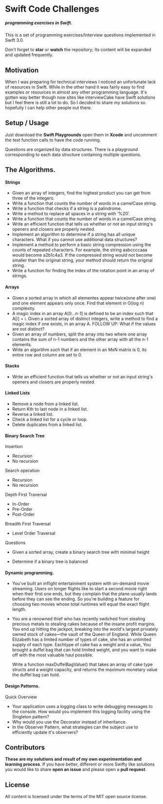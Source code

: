 # Swift Code Challenges
##### programming exercises in Swift.
This is a set of programming exercises/Interview questions implemented in Swift 3.0.

Don't forget to **star** or **watch** the repository; Its content will be expanded and updated frequently.

## Motivation

When I was preparing for technical interviews I noticed an unfortunate lack of resources in Swift.
While in the other hand it was fairly easy to find examples or resources in almost any other programming language. It's gotten way better though now sites like interviewCake have Swift solutions but I feel there is still a lot to do. So I decided to share my solutions so hopefully I can help other people out there.

## Setup / Usage

Just download the **Swift Playgrounds** open them in **Xcode** and uncomment the test function calls to have the code running.

Questions are organized by data structures. There is a playground corresponding to each data structure containing multiple questions.

## The Algorithms.

#### Strings
- Given an array of integers, find the highest product you can get from three of the integers.
- Write a function that counts the number of words in a camelCase string.
- Write a function that checks if a string is a palindrome.
- Write a method to replace all spaces in a string with ‘%20’.
- Write a function that counts the number of words in a camelCase string.
- Write an efficient function that tells us whether or not an input string's openers and closers are properly nested.
- Implement an algorithm to determine if a string has all unique characters. What if you cannot use additional data structures?
- Implement a method to perform a basic string compression using the counts of repeated characters. For example, the string aabccccaaa would become a2b1c4a3. If the compressed string would not become smaller than the original string, your method should return the original string.
-  Write a function for finding the index of the rotation point in an array of strings.

#### Arrays
- Given a sorted array in which all elementes appear twice(one after one) and one element appears only once. Find that element in O(log n) complexity.
- A magic index in an array A[0…n-1] is defined to be an index such that A[i] = i. Given a sorted array of distinct integers, write a method to find a magic index if one exists, in an array A. FOLLOW UP: What if the values are not distinct?
- Given an array of numbers, split the array into two where one array contains the sum of n-1 numbers and the other array with all the n-1 elements.
- Write an algorithm such that if an element in an MxN matrix is 0, its entire row and column are set to 0.


#### Stacks

- Write an efficient function that tells us whether or not an input string's openers and closers are properly nested.

#### Linked Lists

- Remove a node from a linked list.
- Return Kth to last node in a linked list.
- Reverse a linked list.
- Check a linked list for a cycle or loop.
- Delete duplicates from a linked list.


#### Binary Search Tree
Insertion
- Recursion
- No recursion

Search operation
- Recursion
- No recursion

Depth First Traversal
- In-Order
- Pre-Order
- Post-Order

Breadth First Traversal
- Level Order Traversal

Questions
- Given a sorted array, create a binary search tree with minimal height

- Determine if a binary tree is balanced

#### Dynamic programming.
- You've built an inflight entertainment system with on-demand movie streaming.
  Users on longer flights like to start a second movie right when their first one ends, but they complain that the plane usually lands before they can see the ending. So you're building a feature for choosing two movies whose total runtimes will equal the exact flight length.
- You are a renowned thief who has recently switched from stealing precious metals to stealing cakes because of the insane profit margins. You end up hitting the jackpot, breaking into the world's largest privately owned stock of cakes—the vault of the Queen of England.
    While Queen Elizabeth has a limited number of types of cake, she has an unlimited supply of each type.
    Eachtype of cake has a weight and a value, You brought a duffel bag that can hold limited weight, and you
    want to make off with the most valuable haul possible.

    Write a function maxDuffelBagValue() that takes an array of cake type structs and a weight capacity, and
    returns the maximum monetary value the duffel bag can hold.

#### Design Patterns.
Quick Overview
- Your application uses a logging class to write debugging messages to the console. How would you implement this logging facility using the Singleton pattern?
- Why would you use the Decorator instead of inheritance.
- In the Observer Pattern, what strategies can the subject use to efficiently update it's observers?


## Contributors

**These are my solutions and result of my own experimentation and learning process**. If you have better, different or more Swifty like solutions you would like to share **open an issue** and please open a **pull request**.

## License

All content is licensed under the terms of the MIT open source license.

